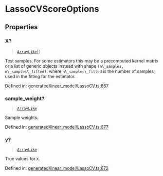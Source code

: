 # LassoCVScoreOptions

## Properties

### X?

> [`ArrayLike`](../types/ArrayLike.md)[]

Test samples. For some estimators this may be a precomputed kernel matrix or a list of generic objects instead with shape `(n\_samples, n\_samples\_fitted)`, where `n\_samples\_fitted` is the number of samples used in the fitting for the estimator.

Defined in:  [generated/linear\_model/LassoCV.ts:667](https://github.com/transitive-bullshit/scikit-learn-ts/blob/122b3c0/packages/sklearn/src/generated/linear_model/LassoCV.ts#L667)

### sample\_weight?

> [`ArrayLike`](../types/ArrayLike.md)

Sample weights.

Defined in:  [generated/linear\_model/LassoCV.ts:677](https://github.com/transitive-bullshit/scikit-learn-ts/blob/122b3c0/packages/sklearn/src/generated/linear_model/LassoCV.ts#L677)

### y?

> [`ArrayLike`](../types/ArrayLike.md)

True values for `X`.

Defined in:  [generated/linear\_model/LassoCV.ts:672](https://github.com/transitive-bullshit/scikit-learn-ts/blob/122b3c0/packages/sklearn/src/generated/linear_model/LassoCV.ts#L672)

